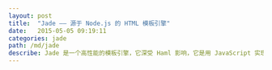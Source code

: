 ```yaml
---
layout: post
title:  "Jade —— 源于 Node.js 的 HTML 模板引擎"
date:   2015-05-05 09:19:11
categories: jade
path: /md/jade
describe: Jade 是一个高性能的模板引擎，它深受 Haml 影响，它是用 JavaScript 实现的，并且可以供 Node 使用。
---
```



